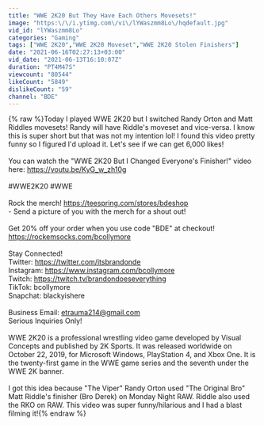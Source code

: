 ```yaml
---
title: "WWE 2K20 But They Have Each Others Movesets!"
image: "https:\/\/i.ytimg.com\/vi\/lYWaszmm8Lo\/hqdefault.jpg"
vid_id: "lYWaszmm8Lo"
categories: "Gaming"
tags: ["WWE 2K20","WWE 2K20 Moveset","WWE 2K20 Stolen Finishers"]
date: "2021-06-16T02:27:13+03:00"
vid_date: "2021-06-13T16:10:07Z"
duration: "PT4M47S"
viewcount: "80544"
likeCount: "5849"
dislikeCount: "59"
channel: "BDE"
---
```

{% raw %}Today I played WWE 2K20 but I switched Randy Orton and Matt Riddles movesets! Randy will have Riddle's moveset and vice-versa. I know this is super short but that was not my intention lol! I found this video pretty funny so I figured I'd upload it. Let's see if we can get 6,000 likes! <br /><br />You can watch the &quot;WWE 2K20 But I Changed Everyone's Finisher!&quot; video here: <a rel="nofollow" target="blank" href="https://youtu.be/KyG_w_zh10g">https://youtu.be/KyG_w_zh10g</a><br /><br />#WWE2K20 #WWE<br /><br />Rock the merch! <a rel="nofollow" target="blank" href="https://teespring.com/stores/bdeshop">https://teespring.com/stores/bdeshop</a><br /> - Send a picture of you with the merch for a shout out!<br /><br />Get 20% off your order when you use code &quot;BDE&quot; at checkout!<br /><a rel="nofollow" target="blank" href="https://rockemsocks.com/bcollymore">https://rockemsocks.com/bcollymore</a><br /><br />Stay Connected!<br />Twitter: <a rel="nofollow" target="blank" href="https://twitter.com/itsbrandonde">https://twitter.com/itsbrandonde</a><br />Instagram: <a rel="nofollow" target="blank" href="https://www.instagram.com/bcollymore">https://www.instagram.com/bcollymore</a><br />Twitch: <a rel="nofollow" target="blank" href="https://twitch.tv/brandondoeseverything">https://twitch.tv/brandondoeseverything</a> <br />TikTok: bcollymore<br />Snapchat: blackyishere<br /><br />Business Email: etrauma214@gmail.com<br />Serious Inquiries Only!<br /><br />WWE 2K20 is a professional wrestling video game developed by Visual Concepts and published by 2K Sports. It was released worldwide on October 22, 2019, for Microsoft Windows, PlayStation 4, and Xbox One. It is the twenty-first game in the WWE game series and the seventh under the WWE 2K banner.<br /><br />I got this idea because &quot;The Viper&quot; Randy Orton used &quot;The Original Bro&quot; Matt Riddle's finisher (Bro Derek) on Monday Night RAW. Riddle also used the RKO on RAW. This video was super funny/hilarious and I had a blast filming it!{% endraw %}
